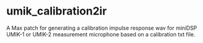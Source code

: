 # umik_calibration2ir
A Max patch for generating a calibration impulse response wav for miniDSP UMIK-1 or UMIK-2 measurement microphone based on a calibration txt file. 
